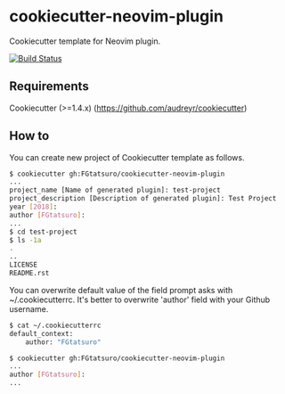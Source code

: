 cookiecutter-neovim-plugin
==================================================
<!-- First 'cookiecutter-'(used in almost cases) is removed. -->
Cookiecutter template for Neovim plugin.

[![Build Status](https://travis-ci.org/FGtatsuro/cookiecutter-neovim-plugin.svg?branch=master)](https://travis-ci.org/FGtatsuro/cookiecutter-neovim-plugin)

Requirements
------------

Cookiecutter (>=1.4.x) (<https://github.com/audreyr/cookiecutter>)

How to
------

You can create new project of Cookiecutter template as follows.

```bash
$ cookiecutter gh:FGtatsuro/cookiecutter-neovim-plugin
...
project_name [Name of generated plugin]: test-project
project_description [Description of generated plugin]: Test Project
year [2018]:
author [FGtatsuro]:
...
$ cd test-project
$ ls -1a
.
..
LICENSE
README.rst
```

You can overwrite default value of the field prompt asks with
~/.cookiecutterrc. It's better to overwrite 'author' field with your
Github username.

```bash
$ cat ~/.cookiecutterrc
default_context:
    author: "FGtatsuro"

$ cookiecutter gh:FGtatsuro/cookiecutter-neovim-plugin
...
author [FGtatsuro]:
...
```
